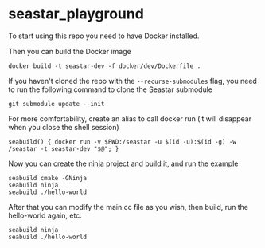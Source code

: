 # seastar_playground

To start using this repo you need to have Docker installed.

Then you can build the Docker image
```
docker build -t seastar-dev -f docker/dev/Dockerfile .
```

If you haven't cloned the repo with the `--recurse-submodules` flag, you need to run the following command to clone the Seastar submodule
```
git submodule update --init
```

For more comfortability, create an alias to call docker run (it will disappear when you close the shell session)
```
seabuild() { docker run -v $PWD:/seastar -u $(id -u):$(id -g) -w /seastar -t seastar-dev "$@"; }
```

Now you can create the ninja project and build it, and run the example
```
seabuild cmake -GNinja
seabuild ninja
seabuild ./hello-world
```

After that you can modify the main.cc file as you wish, then build, run the hello-world again, etc.
```
seabuild ninja
seabuild ./hello-world
```


